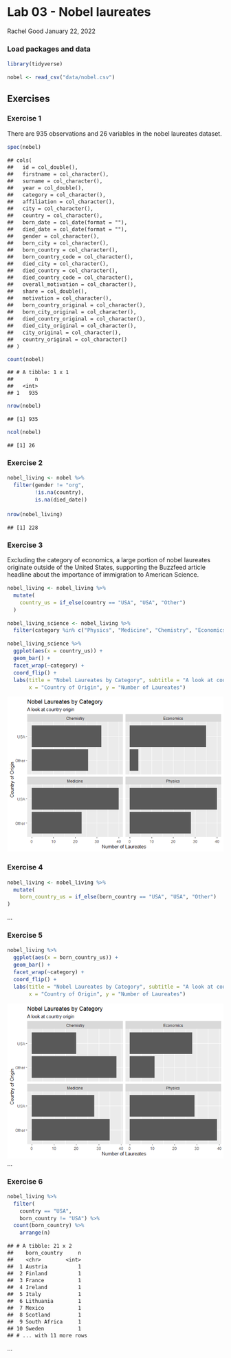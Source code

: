 Lab 03 - Nobel laureates
================
Rachel Good
January 22, 2022

### Load packages and data

``` r
library(tidyverse) 
```

``` r
nobel <- read_csv("data/nobel.csv")
```

## Exercises

### Exercise 1

There are 935 observations and 26 variables in the nobel laureates
dataset.

``` r
spec(nobel)
```

    ## cols(
    ##   id = col_double(),
    ##   firstname = col_character(),
    ##   surname = col_character(),
    ##   year = col_double(),
    ##   category = col_character(),
    ##   affiliation = col_character(),
    ##   city = col_character(),
    ##   country = col_character(),
    ##   born_date = col_date(format = ""),
    ##   died_date = col_date(format = ""),
    ##   gender = col_character(),
    ##   born_city = col_character(),
    ##   born_country = col_character(),
    ##   born_country_code = col_character(),
    ##   died_city = col_character(),
    ##   died_country = col_character(),
    ##   died_country_code = col_character(),
    ##   overall_motivation = col_character(),
    ##   share = col_double(),
    ##   motivation = col_character(),
    ##   born_country_original = col_character(),
    ##   born_city_original = col_character(),
    ##   died_country_original = col_character(),
    ##   died_city_original = col_character(),
    ##   city_original = col_character(),
    ##   country_original = col_character()
    ## )

``` r
count(nobel)
```

    ## # A tibble: 1 x 1
    ##       n
    ##   <int>
    ## 1   935

``` r
nrow(nobel)
```

    ## [1] 935

``` r
ncol(nobel)
```

    ## [1] 26

### Exercise 2

``` r
nobel_living <- nobel %>%
  filter(gender != "org",
         !is.na(country),
         is.na(died_date))

nrow(nobel_living)
```

    ## [1] 228

### Exercise 3

Excluding the category of economics, a large portion of nobel laureates
originate outside of the United States, supporting the Buzzfeed article
headline about the importance of immigration to American Science.

``` r
nobel_living <- nobel_living %>%
  mutate(
    country_us = if_else(country == "USA", "USA", "Other")
  )
```

``` r
nobel_living_science <- nobel_living %>%
  filter(category %in% c("Physics", "Medicine", "Chemistry", "Economics"))
```

``` r
nobel_living_science %>% 
  ggplot(aes(x = country_us)) +
  geom_bar() +
  facet_wrap(~category) +
  coord_flip() +
  labs(title = "Nobel Laureates by Category", subtitle = "A look at country origin",
       x = "Country of Origin", y = "Number of Laureates")
```

![](lab-03_files/figure-gfm/exercise3-1.png)<!-- -->

### Exercise 4

``` r
nobel_living <- nobel_living %>% 
  mutate(
    born_country_us = if_else(born_country == "USA", "USA", "Other")
)
```

…

### Exercise 5

``` r
nobel_living %>% 
  ggplot(aes(x = born_country_us)) +
  geom_bar() +
  facet_wrap(~category) +
  coord_flip() +
  labs(title = "Nobel Laureates by Category", subtitle = "A look at country origin",
       x = "Country of Origin", y = "Number of Laureates")
```

![](lab-03_files/figure-gfm/exercise%205-1.png)<!-- --> …

### Exercise 6

``` r
nobel_living %>% 
  filter(
    country == "USA", 
    born_country != "USA") %>%   
  count(born_country) %>% 
    arrange(n)
```

    ## # A tibble: 21 x 2
    ##    born_country     n
    ##    <chr>        <int>
    ##  1 Austria          1
    ##  2 Finland          1
    ##  3 France           1
    ##  4 Ireland          1
    ##  5 Italy            1
    ##  6 Lithuania        1
    ##  7 Mexico           1
    ##  8 Scotland         1
    ##  9 South Africa     1
    ## 10 Sweden           1
    ## # ... with 11 more rows

…
